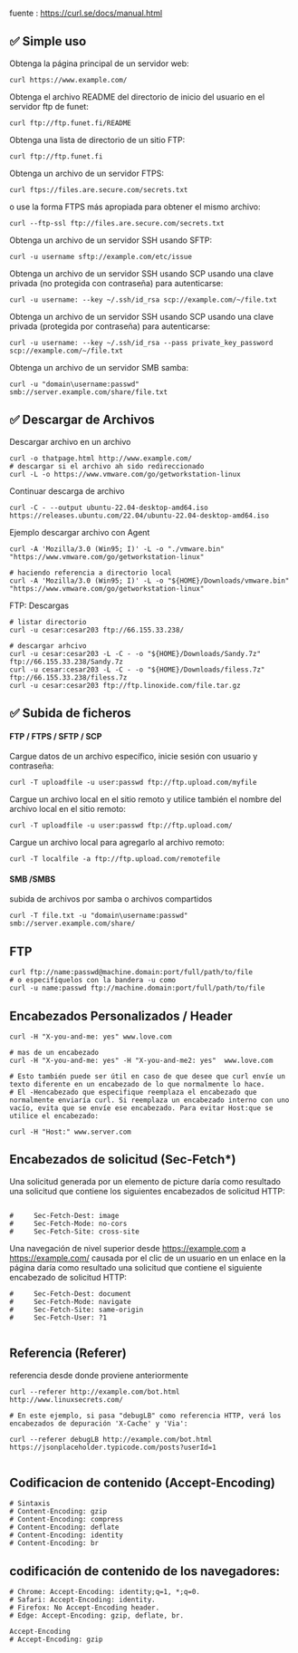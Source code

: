 fuente : https://curl.se/docs/manual.html

## ✅ Simple uso

Obtenga la página principal de un servidor web:
```shell
curl https://www.example.com/
```

Obtenga el archivo README del directorio de inicio del usuario en el servidor ftp de funet:

```shell
curl ftp://ftp.funet.fi/README
```

Obtenga una lista de directorio de un sitio FTP:

```shell
curl ftp://ftp.funet.fi
```

Obtenga un archivo de un servidor FTPS:

```shell
curl ftps://files.are.secure.com/secrets.txt
```
o use la forma FTPS más apropiada para obtener el mismo archivo:

```shell
curl --ftp-ssl ftp://files.are.secure.com/secrets.txt
```
Obtenga un archivo de un servidor SSH usando SFTP:

```shell
curl -u username sftp://example.com/etc/issue
```

Obtenga un archivo de un servidor SSH usando SCP usando una clave privada (no protegida con contraseña) para autenticarse:

```shell
curl -u username: --key ~/.ssh/id_rsa scp://example.com/~/file.txt
```

Obtenga un archivo de un servidor SSH usando SCP usando una clave privada (protegida por contraseña) para autenticarse:
```shell
curl -u username: --key ~/.ssh/id_rsa --pass private_key_password scp://example.com/~/file.txt
```


Obtenga un archivo de un servidor SMB samba:
```shell
curl -u "domain\username:passwd" smb://server.example.com/share/file.txt
```


## ✅ Descargar de Archivos

Descargar archivo en un archivo
```shell
curl -o thatpage.html http://www.example.com/
# descargar si el archivo ah sido redireccionado
curl -L -o https://www.vmware.com/go/getworkstation-linux
```

Continuar descarga de archivo
```shell
curl -C - --output ubuntu-22.04-desktop-amd64.iso https://releases.ubuntu.com/22.04/ubuntu-22.04-desktop-amd64.iso
```

Ejemplo descargar archivo con Agent
```shell
curl -A 'Mozilla/3.0 (Win95; I)' -L -o "./vmware.bin"  "https://www.vmware.com/go/getworkstation-linux"

# haciendo referencia a directorio local
curl -A 'Mozilla/3.0 (Win95; I)' -L -o "${HOME}/Downloads/vmware.bin"  "https://www.vmware.com/go/getworkstation-linux"
```

FTP: Descargas
```shell
# listar directorio
curl -u cesar:cesar203 ftp://66.155.33.238/

# descargar arhcivo
curl -u cesar:cesar203 -L -C - -o "${HOME}/Downloads/Sandy.7z"  ftp://66.155.33.238/Sandy.7z
curl -u cesar:cesar203 -L -C - -o "${HOME}/Downloads/filess.7z"  ftp://66.155.33.238/filess.7z
curl -u cesar:cesar203 ftp://ftp.linoxide.com/file.tar.gz
```

## ✅ Subida de ficheros

#### FTP / FTPS / SFTP / SCP

Cargue datos de un archivo específico, inicie sesión con usuario y contraseña:
```shell
curl -T uploadfile -u user:passwd ftp://ftp.upload.com/myfile
```

Cargue un archivo local en el sitio remoto y utilice también el nombre del archivo local en el sitio remoto:
```shell
curl -T uploadfile -u user:passwd ftp://ftp.upload.com/
```

Cargue un archivo local para agregarlo al archivo remoto:
```shell
curl -T localfile -a ftp://ftp.upload.com/remotefile
```

#### SMB /SMBS
subida de archivos por samba o archivos compartidos
```shell
curl -T file.txt -u "domain\username:passwd"  smb://server.example.com/share/
```


## FTP

```shell
curl ftp://name:passwd@machine.domain:port/full/path/to/file
# o especifíquelos con la bandera -u como
curl -u name:passwd ftp://machine.domain:port/full/path/to/file
```

## Encabezados Personalizados / Header

```shell
curl -H "X-you-and-me: yes" www.love.com

# mas de un encabezado
curl -H "X-you-and-me: yes" -H "X-you-and-me2: yes"  www.love.com

# Esto también puede ser útil en caso de que desee que curl envíe un texto diferente en un encabezado de lo que normalmente lo hace.
# El -Hencabezado que especifique reemplaza el encabezado que normalmente enviaría curl. Si reemplaza un encabezado interno con uno vacío, evita que se envíe ese encabezado. Para evitar Host:que se utilice el encabezado:

curl -H "Host:" www.server.com
```



## Encabezados de solicitud (Sec-Fetch*)

Una solicitud generada por un elemento de picture daría como resultado una solicitud que contiene los siguientes encabezados de solicitud HTTP:

```shell

#     Sec-Fetch-Dest: image
#     Sec-Fetch-Mode: no-cors
#     Sec-Fetch-Site: cross-site
```

Una navegación de nivel superior desde https://example.com a https://example.com/ causada por el clic de un usuario en un enlace en la página daría como resultado una solicitud que contiene el siguiente encabezado de solicitud HTTP:

```shell
#     Sec-Fetch-Dest: document
#     Sec-Fetch-Mode: navigate
#     Sec-Fetch-Site: same-origin
#     Sec-Fetch-User: ?1


```


## Referencia (Referer)

referencia desde donde proviene  anteriormente

```shell
curl --referer http://example.com/bot.html http://www.linuxsecrets.com/ 

# En este ejemplo, si pasa "debugLB" como referencia HTTP, verá los encabezados de depuración 'X-Cache' y 'Via':

curl --referer debugLB http://example.com/bot.html https://jsonplaceholder.typicode.com/posts?userId=1


```


## Codificacion de contenido (Accept-Encoding)

```shell
# Sintaxis
# Content-Encoding: gzip
# Content-Encoding: compress
# Content-Encoding: deflate
# Content-Encoding: identity
# Content-Encoding: br
```


## codificación de contenido de los  navegadores:
```shell
# Chrome: Accept-Encoding: identity;q=1, *;q=0.
# Safari: Accept-Encoding: identity.
# Firefox: No Accept-Encoding header.
# Edge: Accept-Encoding: gzip, deflate, br.

Accept-Encoding
# Accept-Encoding: gzip
```

